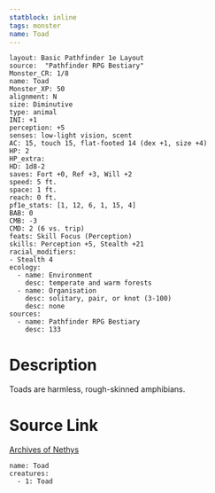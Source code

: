 ```yaml
---
statblock: inline
tags: monster
name: Toad
---
```

```statblock
layout: Basic Pathfinder 1e Layout
source:  "Pathfinder RPG Bestiary"
Monster_CR: 1/8
name: Toad
Monster_XP: 50
alignment: N
size: Diminutive
type: animal
INI: +1
perception: +5
senses: low-light vision, scent
AC: 15, touch 15, flat-footed 14 (dex +1, size +4)
HP: 2
HP_extra: 
HD: 1d8-2
saves: Fort +0, Ref +3, Will +2
speed: 5 ft.
space: 1 ft.
reach: 0 ft.
pf1e_stats: [1, 12, 6, 1, 15, 4]
BAB: 0
CMB: -3
CMD: 2 (6 vs. trip)
feats: Skill Focus (Perception)
skills: Perception +5, Stealth +21
racial_modifiers:
- Stealth 4
ecology:
  - name: Environment
    desc: temperate and warm forests
  - name: Organisation
    desc: solitary, pair, or knot (3-100)
    desc: none
sources:
  - name: Pathfinder RPG Bestiary
    desc: 133
```
# Description
Toads are harmless, rough-skinned amphibians.
# Source Link
[Archives of Nethys](https://aonprd.com/MonsterDisplay.aspx?ItemName=Toad)
```encounter-table
name: Toad
creatures:
  - 1: Toad
```
